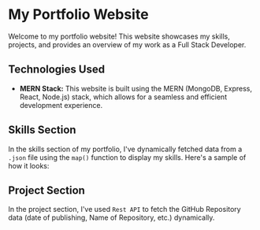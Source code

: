 # My Portfolio Website

Welcome to my portfolio website! This website showcases my skills, projects, and provides an overview of my work as a Full Stack Developer.

## Technologies Used

- **MERN Stack:** This website is built using the MERN (MongoDB, Express, React, Node.js) stack, which allows for a seamless and efficient development experience.

## Skills Section

In the skills section of my portfolio, I've dynamically fetched data from a `.json` file using the `map()` function to display my skills. Here's a sample of how it looks:

## Project Section
In the project section, I've used `Rest API` to fetch the GitHub Repository data (date of publishing, Name of Repository, etc.) dynamically.
